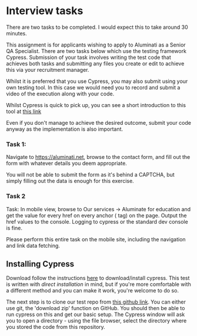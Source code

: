 # Interview tasks
There are two tasks to be completed. I would expect this to take around 30 minutes.

This assignment is for applicants wishing to apply to Aluminati as a Senior QA Specialist. There are two tasks below which use the testing framework Cypress. Submission of your task involves writing the test code that achieves both tasks and submitting any files you create or edit to achieve this via your recruitment manager.

Whilst it is preferred that you use Cypress, you may also submit using your own testing tool. In this case we would need you to record and submit a video of the execution along with your code.

Whilst Cypress is quick to pick up, you can see a short introduction to this tool at [this link](https://youtu.be/VvLocgtCQnY?list=PL8GlT7H3xOcKBEDLXwJPE1jwZ_Z4oh6Rk&t=69)

Even if you don't manage to achieve the desired outcome, submit your code anyway as the implementation is also important.

### Task 1:
Navigate to https://aluminati.net, browse to the contact form, and fill out the form with whatever details you deem appropriate.

You will not be able to submit the form as it's behind a CAPTCHA, but simply filling out the data is enough for this exercise.

### Task 2
Task: In mobile view, browse to Our services -> Aluminate for education and get the value for every href on every anchor (<a> tag) on the page.
Output the href values to the console. Logging to cypress or the standard dev console is fine.

Please perform this entire task on the mobile site, including the navigation and link data fetching.

## Installing Cypress
Download follow the instructions [here](https://docs.cypress.io/guides/getting-started/installing-cypress#Direct-download) to download/install cypress. This test is written with _direct installation_ in mind, but if you're more comfortable with a different method and you can make it work, you're welcome to do so.

The next step is to clone our test repo from [this github link](https://github.com/Aluminati/cypress-interview). You can either use git, the 'download zip' function on GitHub. You should then be able to run cypress on this and get our basic setup. The Cypress window will ask you to open a directory - using the file browser, select the directory where you stored the code from this repository.
